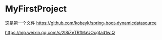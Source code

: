 # MyFirstProject
这是第一个文件
https://github.com/kobeyk/spring-boot-dynamicdatasource

https://mp.weixin.qq.com/s/2l8iZeTRfMaUOcgtad1wIQ
